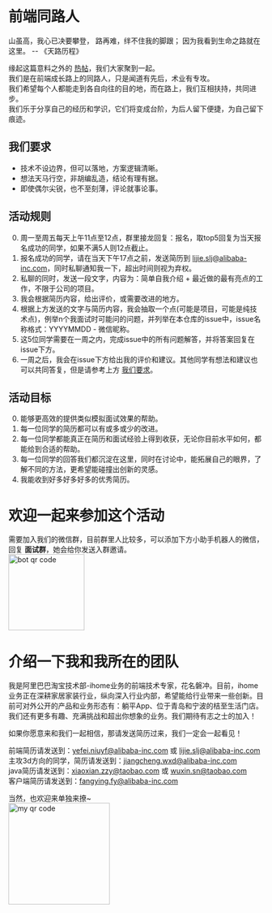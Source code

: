 # 前端同路人
山虽高，我心已决要攀登， 路再难，绊不住我的脚跟； 因为我看到生命之路就在这里。  -- 《天路历程》

缘起这篇意料之外的 [热帖](https://segmentfault.com/a/1190000021761594?_ea=31612559)，我们大家聚到一起。    
我们是在前端成长路上的同路人，只是闻道有先后，术业有专攻。    
我们希望每个人都能走到各自向往的目的地，而在路上，我们互相扶持，共同进步。    
我们乐于分享自己的经历和学识，它们将变成台阶，为后人留下便捷，为自己留下痕迹。

## 我们要求
- 技术不设边界，但可以落地，方案逻辑清晰。
- 想法天马行空，非胡编乱造，结论有理有据。
- 即使偶尔尖锐，也不至刻薄，评论就事论事。

## 活动规则
0. 周一至周五每天上午11点至12点，群里接龙回复：报名，取top5回复为当天报名成功的同学，如果不满5人则12点截止。
1. 报名成功的同学，请在当天下午17点之前，发送简历到 lijie.slj@alibaba-inc.com，同时私聊通知我一下，超出时间则视为弃权。
2. 私聊的同时，发送一段文字，内容为：简单自我介绍 + 最近做的最有亮点的工作，不限于公司的项目。
3. 我会根据简历内容，给出评价，或需要改进的地方。
4. 根据上方发送的文字与简历内容，我会抽取一个点(可能是项目，可能是纯技术点)，例举n个我面试时可能问的问题，并列举在本仓库的issue中，issue名称格式：YYYYMMDD - 微信昵称。
5. 这5位同学需要在一周之内，完成issue中的所有问题解答，并将答案回复在issue下方。
6. 一周之后，我会在issue下方给出我的评价和建议。其他同学有想法和建议也可以共同答复，但是请参考上方 [我们要求](#我们要求)。

## 活动目标
0. 能够更高效的提供类似模拟面试效果的帮助。
1. 每一位同学的简历都可以有或多或少的改进。
2. 每一位同学都能真正在简历和面试经验上得到收获，无论你目前水平如何，都能给到合适的帮助。
3. 每一位同学的回答我们都沉淀在这里，同时在讨论中，能拓展自己的眼界，了解不同的方法，更希望能碰撞出创新的灵感。
4. 我能收到好多好多好多的优秀简历。

# 欢迎一起来参加这个活动    
需要加入我们的微信群，目前群里人比较多，可以添加下方小助手机器人的微信，回复 **面试群**，她会给你发送入群邀请。    
<img alt="bot qr code" src="https://gw.alicdn.com/tfs/TB15TeSvW61gK0jSZFlXXXDKFXa-1080-1292.jpg" width="150px" />

# 介绍一下我和我所在的团队
我是阿里巴巴淘宝技术部-ihome业务的前端技术专家，花名磐冲。目前，ihome业务正在深耕家居家装行业，纵向深入行业内部，希望能给行业带来一些创新。目前可对外公开的产品和业务形态有：躺平App、位于青岛和宁波的桔至生活门店。我们还有更多有趣、充满挑战和超出你想象的业务。我们期待有志之士的加入！

如果你愿意来和我们一起相信，那请发送简历过来，我们一定会一起看见！

前端简历请发送到：yefei.niuyf@alibaba-inc.com 或 lijie.slj@alibaba-inc.com    
主攻3d方向的同学，简历请发送到：jiangcheng.wxd@alibaba-inc.com    
java简历请发送到：xiaoxian.zzy@taobao.com 或 wuxin.sn@taobao.com    
客户端简历请发送到：fangying.fy@alibaba-inc.com

当然，也欢迎来单独来撩~    
<img alt="my qr code" src="https://gw.alicdn.com/tfs/TB1xpKOv4z1gK0jSZSgXXavwpXa-752-974.jpg" width="200px" />
